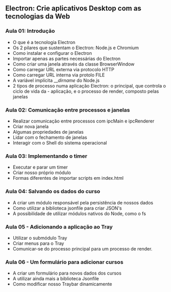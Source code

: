 ## Electron: Crie aplicativos Desktop com as tecnologias da Web

### Aula 01: Introdução

- O que é a tecnologia Electron
- Os 2 pilares que sustentam o Electron: Node.js e Chromium
- Como instalar e configurar o Electron
- Importar apenas as partes necessárias do Electron
- Como criar uma janela através da classe BrowserWindow
- Como carregar URL externa via protocolo HTTP
- Como carregar URL interna via protolo FILE
- A variável implícita ___dirname_ do Node.js
- 2 tipos de processo numa aplicação Electron: o principal, que controla o ciclo de vida da - aplicação, e o processo de render, composto pelas janelas

### Aula 02: Comunicação entre processos e janelas

- Realizar comunicação entre processos com ipcMain e ipcRenderer
- Criar nova janela
- Algumas propriedades de janelas
- Lidar com o fechamento de janelas
- Interagir com o Shell do sistema operacional

### Aula 03: Implementando o timer

- Executar e parar um timer
- Criar nosso próprio módulo
- Formas diferentes de importar scripts em index.html

### Aula 04: Salvando os dados do curso

- A criar um módulo responsável pela persistência de nossos dados
- Como utilizar a biblioteca jsonfile para criar JSON's
- A possibilidade de utilizar módulos nativos do Node, como o fs

### Aula 05 - Adicionando a aplicação ao Tray

- Utilizar o submódulo Tray
- Criar menus para o Tray
- Comunicar-se do processo principal para um processo de render.

### Aula 06 - Um formulário para adicionar cursos

- A criar um formulário para novos dados dos cursos
- A utilizar ainda mais a biblioteca Jsonfile
- Como modificar nosso Traybar dinamicamente